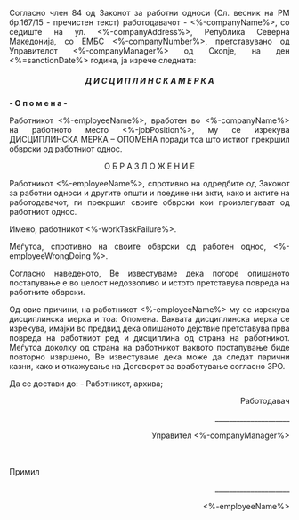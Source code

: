 <p style="text-align: justify; font-weight: normal"> Согласно член 84 од Законот за работни односи (Сл. весник на РМ бр.167/15 - пречистен текст) работодавачот - <%-companyName%>, со седиште на ул. <%-companyAddress%>, Република Северна Македонија, со ЕМБС <%-companyNumber%>, претставувано од Управителот <%-companyManager%> од Скопје, на ден <%=sanctionDate%> година, ја изрече следната:
<h5 style="text-align: center; font-weight: bold"> Д И С Ц И П Л И Н С К А  М Е Р К А </h5>
<h7 style="text-align: center; font-weight: bold"> - О п о м е н а -</h7>

<p style="text-align: justify; font-weight: normal">Работникот <%-employeeName%>, вработен во <%-companyName%> на работното место <%-jobPosition%>, му се изрекува ДИСЦИПЛИНСКА МЕРКА – ОПОМЕНА поради тоа што истиот прекршил обврски од работниот однос.
<p style="text-align: center; font-weight: normal">О Б Р А З Л О Ж Е Н И Е
<p style="text-align: justify; font-weight: normal">Работникот <%-employeeName%>, спротивно на одредбите од Законот за работни односи и другите општи и поединечни акти, како и актите на работодавачот, ги прекршил своите обврски кои произлегуваат од работниот однос.
<p style="text-align: justify; font-weight: normal">Имено, работникот <%-workTaskFailure%>.
<p style="text-align: justify; font-weight: normal">Меѓутоа, спротивно на своите обврски од работен однос, <%-employeeWrongDoing %>. 
<p style="text-align: justify; font-weight: normal">Согласно наведеното, Ве известуваме дека погоре опишаното постапување е во целост недозволиво и истото претставува повреда на работните обврски. 
<p style="text-align: justify; font-weight: normal">Од овие причини, на работникот <%-employeeName%> му се изрекува дисциплинска мерка и тоа: Опомена. 
Ваквата дисциплинска мерка се изрекува, имајќи во предвид дека опишаното дејствие претставува прва повреда на работниот ред и дисциплина од страна на работникот. Меѓутоа доколку од страна на работникот ваквото постапување биде повторно извршено, Ве известуваме дека може да следат парични казни, како и откажување на Договорот за вработување согласно ЗРО.

<br>
<p style="text-align: justify; font-weight: normal"> Да се достави до: - Работникот, архива;
<p style="text-align: right; font-weight: normal">Работодавач

<p style="text-align: right; font-weight: normal"> _____________________
<p style="text-align: right; font-weight: normal"> Управител <%-companyManager%>
<br>
<br>
<br>

Примил

<p style="text-align: right; font-weight: normal"> _____________________
<p style="text-align: right; font-weight: normal"> <%-employeeName%>
